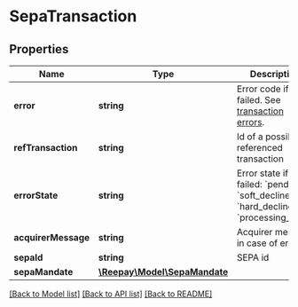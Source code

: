 # SepaTransaction

## Properties
 Name                | Type                                            | Description                                                                                                                      | Notes      
---------------------|-------------------------------------------------|----------------------------------------------------------------------------------------------------------------------------------|------------
 **error**           | **string**                                      | Error code if failed. See [transaction errors](https://reference.reepay.com/api/#transaction-errors).                            | [optional] 
 **refTransaction**  | **string**                                      | Id of a possible referenced transaction                                                                                          | [optional] 
 **errorState**      | **string**                                      | Error state if failed: &#x60;pending&#x60;, &#x60;soft_declined&#x60;, &#x60;hard_declined&#x60; or &#x60;processing_error&#x60; | [optional] 
 **acquirerMessage** | **string**                                      | Acquirer message in case of error                                                                                                | [optional] 
 **sepaId**          | **string**                                      | SEPA id                                                                                                                          | [optional] 
 **sepaMandate**     | [**\Reepay\Model\SepaMandate**](SepaMandate.md) |                                                                                                                                  | [optional] 

[[Back to Model list]](../../README.md#documentation-for-models) [[Back to API list]](../../README.md#documentation-for-api-endpoints) [[Back to README]](../../README.md)

